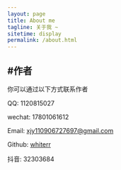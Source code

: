 ```yaml
---
layout: page
title: About me
tagline: 关于我 ~
sitetime: display
permalink: /about.html
---
```


## #作者

你可以通过以下方式联系作者

QQ: 1120815027

wechat: 17801061612

Email: <a href="mailto:xjy110906727697@gmail.com">xjy110906727697@gmail.com</a>

Github: [whiterr](https://github.com/whiterr)

抖音: 32303684

<!-- ## #捐助我

本主题使用免费，也是作者长期工作的结晶，如果你喜欢主题\~想支持作者，欢迎给作者捐赠~

<center>扫下方付款二维码即可向作者捐赠!</center>

![wechat](https://atlinker.cn/pay/wechat.png)

![pay](https://atlinker.cn/pay/apay.png) -->
